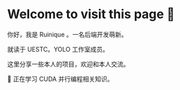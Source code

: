 # Welcome to visit this page 👋

<!--
**Ruinique/Ruinique** is a ✨ _special_ ✨ repository because its `README.md` (this file) appears on your GitHub profile.

Here are some ideas to get you started:

- 🔭 I’m currently working on ...
- 🌱 I’m currently learning ...
- 👯 I’m looking to collaborate on ...
- 🤔 I’m looking for help with ...
- 💬 Ask me about ...
- 📫 How to reach me: ...
- 😄 Pronouns: ...
- ⚡ Fun fact: ...
-->

你好，我是 Ruinique 。一名后端开发萌新。

就读于 UESTC。YOLO 工作室成员。

这里分享一些本人的项目，欢迎和本人交流。

🌱 正在学习 CUDA 并行编程相关知识。
